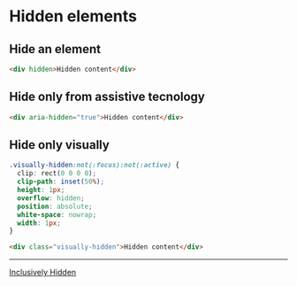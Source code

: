 # Hidden elements

## Hide an element

```html
<div hidden>Hidden content</div>
```

## Hide only from assistive tecnology

```html
<div aria-hidden="true">Hidden content</div>
```

## Hide only visually

```css
.visually-hidden:not(:focus):not(:active) {
  clip: rect(0 0 0 0);
  clip-path: inset(50%);
  height: 1px;
  overflow: hidden;
  position: absolute;
  white-space: nowrap;
  width: 1px;
}
```

```html
<div class="visually-hidden">Hidden content</div>
```

---

[Inclusively Hidden](https://www.scottohara.me/blog/2017/04/14/inclusively-hidden.html)
